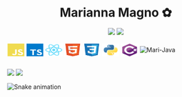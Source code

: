 <h1 align="center"> Marianna Magno ✿ </h1>
<div align="center">
  <img height="180em" src="https://github-readme-stats.vercel.app/api/top-langs/?username=MMagno16&layout=compact&langs_count=7&theme=dracula"/>
  <img height="180em" src="https://github-readme-stats.vercel.app/api?username=MMagno16&show_icons=true&theme=dracula&include_all_commits=true&count_private=true"/>
</div>


  <div style="display: inline_block"><br>
  <img align="center" alt="Mari-Js" height="30" width="40" src="https://raw.githubusercontent.com/devicons/devicon/master/icons/javascript/javascript-plain.svg">
  <img align="center" alt="Mari-Ts" height="30" width="40" src="https://raw.githubusercontent.com/devicons/devicon/master/icons/typescript/typescript-plain.svg">
  <img align="center" alt="Mari-React" height="30" width="40" src="https://raw.githubusercontent.com/devicons/devicon/master/icons/react/react-original.svg">
  <img align="center" alt="Mari-HTML" height="30" width="40" src="https://raw.githubusercontent.com/devicons/devicon/master/icons/html5/html5-original.svg">
  <img align="center" alt="Mari-CSS" height="30" width="40" src="https://raw.githubusercontent.com/devicons/devicon/master/icons/css3/css3-original.svg">
  <img align="center" alt="Mari-Python" height="30" width="40" src="https://raw.githubusercontent.com/devicons/devicon/master/icons/python/python-original.svg">
  <img align="center" alt="Mari-Csharp" height="30" width="40" src="https://raw.githubusercontent.com/devicons/devicon/master/icons/csharp/csharp-original.svg">
  <img align="center" alt="Mari-Java" height="40" width="50" src="https://www.stickersdevs.com.br/wp-content/uploads/2022/01/java-adesivo-sticker.png">

</div>
  
  ##
  
  <div> 
  <a href = "mailto:mmagnosorio@gmail.com"><img src="https://img.shields.io/badge/-Gmail-%23333?style=for-the-badge&logo=gmail&logoColor=white" target="_blank"></a>
  <a href="https://www.linkedin.com/in/marianna-magno/" target="_blank"><img src="https://img.shields.io/badge/-LinkedIn-%230077B5?style=for-the-badge&logo=linkedin&logoColor=white" target="_blank"></a> 
</div>
  
  ![Snake animation](https://github.com/MMagno16/MMagno16/blob/output/github-contribution-grid-snake.svg)

 
